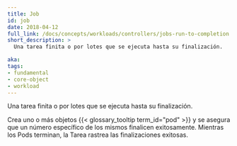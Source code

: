 ```yaml
---
title: Job
id: job
date: 2018-04-12
full_link: /docs/concepts/workloads/controllers/jobs-run-to-completion
short_description: >
  Una tarea finita o por lotes que se ejecuta hasta su finalización.

aka: 
tags:
- fundamental
- core-object
- workload
---
```

 Una tarea finita o por lotes que se ejecuta hasta su finalización.

<!--more--> 

Crea uno o más objetos {{< glossary_tooltip term_id="pod" >}} y se asegura que un número específico de los mismos finalicen exitosamente. Mientras los Pods terminan, la Tarea rastrea las finalizaciones exitosas.


